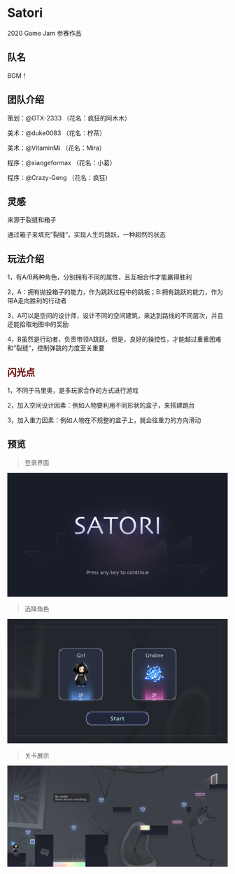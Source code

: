 # Satori
2020 Game Jam 参赛作品

## 队名
BGM！    

## 团队介绍
策划：@GTX-2333        （花名：疯狂的阿木木）

美术：@duke0083        （花名：柠茶）

美术：@VitaminMi       （花名：Mira）

程序：@xiaogeformax    （花名：小葛）

程序：@Crazy-Geng      （花名：疯狂）

## 灵感
来源于裂缝和箱子    

通过箱子来填充”裂缝“，实现人生的跳跃，一种超然的状态

## 玩法介绍
1，有A/B两种角色，分别拥有不同的属性，且互相合作才能赢得胜利

2，A：拥有抛投箱子的能力，作为跳跃过程中的跳板；B:拥有跳跃的能力，作为带A走向胜利的行动者

3，A可以是空间的设计师，设计不同的空间建筑，来达到路线的不同层次，并且还能拾取地图中的奖励

4，B虽然是行动者，负责带领A跳跃，但是，良好的操控性，才能越过重重困难和”裂缝“，控制弹跳的力度至关重要

## <font color="#660000">闪光点</font><br /> 
1，不同于马里奥，是多玩家合作的方式进行游戏

2，加入空间设计因素：例如人物要利用不同形状的盒子，来搭建跳台

3，加入重力因素：例如人物在不规整的盒子上，就会往重力的方向滑动


## 预览
> 登录界面

![image](https://github.com/BGM-SATORI/satori/blob/master/%E9%A2%84%E8%A7%88/1-%E8%BF%9B%E5%85%A5%E6%B8%B8%E6%88%8F%404x.png)

>选择角色

![image](https://github.com/BGM-SATORI/satori/blob/master/%E9%A2%84%E8%A7%88/2-%E9%80%89%E6%8B%A9%E8%A7%92%E8%89%B2%404x.png)

>关卡展示

![image](https://github.com/BGM-SATORI/satori/blob/master/%E9%A2%84%E8%A7%88/3-%20%E5%85%B3%E5%8D%A11%404x.png)
